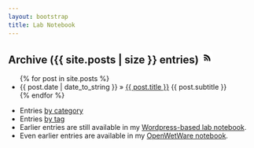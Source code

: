 ```yaml
---
layout: bootstrap
title: Lab Notebook
---
```




<div id="home">
 <h2>  Archive ({{ site.posts | size }} entries) <a href="{{ site.url }}/atom.xml"><img src="/assets/img/icon-rss.png" alt="feed"></a>
</h2>




  <ul class="posts">
    {% for post in site.posts %}
      <li><span>{{ post.date | date_to_string }}</span> &raquo; <a href="{{ site.url }}{{ post.url }}">{{ post.title }}</a>
      <span>{{ post.subtitle }}</span></li>
    {% endfor %}
  </ul>


  <ul>
    <li> Entries <a href="{{ site.url }}/categories.html">by category</a> </li> 
    <li> Entries <a href="{{ site.url }}/tags.html">by tag</a> </li> 
    <li> Earlier entries are still available in my <a href="http://www.carlboettiger.info/research/lab-notebook">Wordpress-based lab notebook</a>. </li> 
    <li> Even earlier entries are available in my <a href="http://openwetware.org/wiki/User:Carl_Boettiger/Notebook">OpenWetWare notebook</a>. </li> 
  </ul>

</div>


